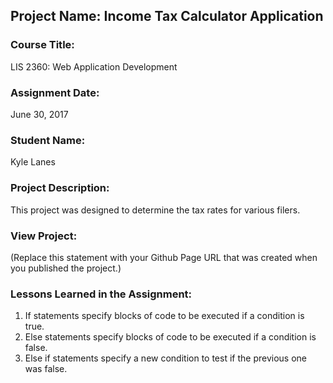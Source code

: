 ## Project Name:  Income Tax Calculator Application

### Course Title:
LIS 2360:  Web Application Development

### Assignment Date:  
June 30, 2017

### Student Name:  
Kyle Lanes

### Project Description:
This project was designed to determine the tax rates for various filers.

### View Project:
(Replace this statement with your Github Page URL that was created when you 
 published the project.)

### Lessons Learned in the Assignment:
1. If statements specify blocks of code to be executed if a condition is true.
2. Else statements specify blocks of code to be executed if a condition is false.
3. Else if statements specify a new condition to test if the previous one was false.

